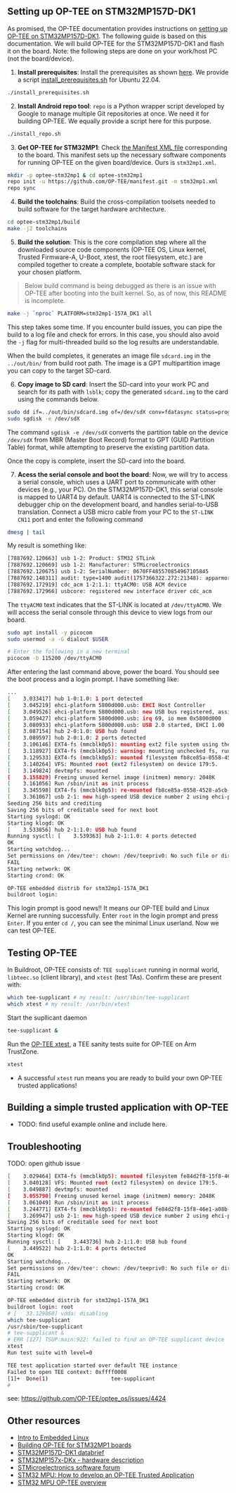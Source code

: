 ## Setting up OP-TEE on STM32MP157D-DK1
As promised, the OP-TEE documentation provides instructions on [setting up OP-TEE on STM32MP157D-DK1](https://optee.readthedocs.io/en/latest/building/devices/stm32mp1.html). The following guide is based on this documentation. We will build OP-TEE for the STM32MP157D-DK1 and flash it on the board. Note: the following steps are done on your work/host PC (not the board/device).

1. **Install prerequisites**: Install the prerequisites as shown [here](https://optee.readthedocs.io/en/latest/building/prerequisites.html#prerequisites). We provide a script [install_prerequisites.sh]() for Ubuntu 22.04.
```bash
./install_prerequisites.sh
```
2. **Install Android repo tool**: `repo` is a Python wrapper script developed by Google to manage multiple Git repositories at once. We need it for building OP-TEE. We equally provide a script here for this purpose.
```bash
./install_repo.sh
```
3. **Get OP-TEE for STM32MP1**: Check [the Manifest XML file](https://optee.readthedocs.io/en/latest/building/gits/build.html#current-version) corresponding to the board. This manifest sets up the necessary software components for running OP-TEE on the given board/device. Ours is `stm32mp1.xml`.
```bash
mkdir -p optee-stm32mp1 & cd optee-stm32mp1
repo init -u https://github.com/OP-TEE/manifest.git -m stm32mp1.xml 
repo sync 
```
4. **Build the toolchains**: Build the cross-compilation toolsets needed to build software for the target hardware architecture.
```bash
cd optee-stm32mp1/build
make -j2 toolchains
```
5. **Build the solution**: This is the core compilation step where all the downloaded source code components (OP-TEE OS, Linux kernel, Trusted Firmware-A, U-Boot, xtest, the root filesystem, etc.) are compiled together to create a complete, bootable software stack for your chosen platform. 
<!-- When following the official documentation, for our chosen board, the platform used in the build should be `PLATFORM=stm32mp1-157A_DK1`. However, after building and testing on the board, I had issues starting tee-supplicant and missing `/dev/tee`. After reading some GitHub issues on a similar subject, this problem can be avoided by simply not specifying the `PLATFORM` in the make instruction, which we do below.-->
> Below build command is being debugged as there is an issue with OP-TEE after booting into the built kernel. So, as of now, this README is incomplete.
```bash
make -j `nproc` PLATFORM=stm32mp1-157A_DK1 all 
```
This step takes some time. If you encounter build issues, you can pipe the build to a log file and check for errors. In this case, you should also avoid the `-j` flag for multi-threaded build so the log results are understandable. 

When the build completes, it generates an image file `sdcard.img` in the `../out/bin/` from build root path. The image is a GPT multipartition image you can copy to the target SD-card.

6. **Copy image to SD card**: Insert the SD-card into your work PC and search for its path with `lsblk`; copy the generated `sdcard.img` to the card using the commands below. 
```bash
sudo dd if=../out/bin/sdcard.img of=/dev/sdX conv=fdatasync status=progress
sudo sgdisk -e /dev/sdX
```
The command `sgdisk -e /dev/sdX` converts the partition table on the device `/dev/sdX` from MBR (Master Boot Record) format to GPT (GUID Partition Table) format, while attempting to preserve the existing partition data. 

Once the copy is complete, insert the SD-card into the board.

7. **Acess the serial console and boot the board**: Now, we will try to access a serial console, which uses a UART port to communicate with other devices (e.g., your PC). On the STM32MP157D-DK1, this serial console is mapped to UART4 by default. UART4 is connected to the ST-LINK debugger chip on the development board, and handles serial-to-USB translation. Connect a USB micro cable from your PC to the `ST-LINK CN11` port and enter the following command

```bash
dmesg | tail
```
My result is something like:
```bash
[7887692.120663] usb 1-2: Product: STM32 STLink
[7887692.120669] usb 1-2: Manufacturer: STMicroelectronics
[7887692.120675] usb 1-2: SerialNumber: 0670FF485570854967105845
[7887692.148311] audit: type=1400 audit(1757366322.272:21348): apparmor="DENIED" operation="open" class="file" profile="snap.spotify.spotify" name="/sys/devices/pci0000:00/0000:00:14.0/usb1/1-2/descriptors" pid=2512520 comm="ThreadPoolForeg" requested_mask="r" denied_mask="r" fsuid=1000 ouid=0
[7887692.172919] cdc_acm 1-2:1.1: ttyACM0: USB ACM device
[7887692.172966] usbcore: registered new interface driver cdc_acm
```
The `ttyACM0` text indicates that the ST-LINK is located at `/dev/ttyACM0`. We will access the serial console through this device to view logs from our board.

```bash
sudo apt install -y picocom
sudo usermod -a -G dialout $USER

# Enter the following in a new terminal
picocom -b 115200 /dev/ttyACM0
```
After entering the last command above, power the board. You should see the boot process and a login prompt. I have something like:
```bash
...
[    3.033417] hub 1-0:1.0: 1 port detected
[    3.045219] ehci-platform 5800d000.usb: EHCI Host Controller
[    3.049526] ehci-platform 5800d000.usb: new USB bus registered, assigned bus number 2
[    3.059427] ehci-platform 5800d000.usb: irq 69, io mem 0x5800d000
[    3.080933] ehci-platform 5800d000.usb: USB 2.0 started, EHCI 1.00
[    3.087154] hub 2-0:1.0: USB hub found
[    3.089597] hub 2-0:1.0: 2 ports detected
[    3.106146] EXT4-fs (mmcblk0p5): mounting ext2 file system using the ext4 subsystem
[    3.118927] EXT4-fs (mmcblk0p5): warning: mounting unchecked fs, running e2fsck is recommended
[    3.129533] EXT4-fs (mmcblk0p5): mounted filesystem fb8ce85a-0558-4528-a5cb-8873aa3885b8 r/w without journal. Quota mode: disabled.
[    3.140264] VFS: Mounted root (ext2 filesystem) on device 179:5.
[    3.149824] devtmpfs: mounted
[    3.155829] Freeing unused kernel image (initmem) memory: 2048K
[    3.161056] Run /sbin/init as init process
[    3.345598] EXT4-fs (mmcblk0p5): re-mounted fb8ce85a-0558-4528-a5cb-8873aa3885b8 r/w. Quota mode: disabled.
[    3.361067] usb 2-1: new high-speed USB device number 2 using ehci-platform
Seeding 256 bits and crediting
Saving 256 bits of creditable seed for next boot
Starting syslogd: OK
Starting klogd: OK
[    3.533856] hub 2-1:1.0: USB hub found
Running sysctl: [    3.539363] hub 2-1:1.0: 4 ports detected
OK
Starting watchdog...
Set permissions on /dev/tee*: chown: /dev/teepriv0: No such file or directory
FAIL
Starting network: OK
Starting crond: OK

OP-TEE embedded distrib for stm32mp1-157A_DK1
buildroot login: 
```
This login prompt is good news!! It means our OP-TEE build and Linux Kernel are running successfully. Enter `root` in the login prompt and press `Enter`. If you enter `cd /`, you can see the minimal Linux userland. Now we can test OP-TEE.

## Testing OP-TEE
In Buildroot, OP-TEE consists of: `TEE supplicant` running in normal world, `libteec.so` (client library), and `xtest` (test TAs). Confirm these are present with:
```bash
which tee-supplicant # my result: /usr/sbin/tee-supplicant
which xtest # my result: /usr/bin/xtest
```
Start the supllicant daemon
```bash
tee-supplicant &
```
Run the [OP-TEE xtest](https://optee.readthedocs.io/en/latest/building/gits/optee_test.html), a TEE sanity tests suite for OP-TEE on Arm TrustZone. 
```bash
xtest
```
- A successful `xtest` run means you are ready to build your own OP-TEE trusted applications!

## Building a simple trusted application with OP-TEE
- TODO: find useful example online and include here.




## Troubleshooting
TODO: open github issue
```bash
[    3.029464] EXT4-fs (mmcblk0p5): mounted filesystem fe84d2f8-15f8-46e1-a08b-537e57ab1f2e r/w without journal. Quota mode: disabled.
[    3.040128] VFS: Mounted root (ext2 filesystem) on device 179:5.
[    3.049887] devtmpfs: mounted
[    3.055790] Freeing unused kernel image (initmem) memory: 2048K
[    3.061049] Run /sbin/init as init process
[    3.244771] EXT4-fs (mmcblk0p5): re-mounted fe84d2f8-15f8-46e1-a08b-537e57ab1f2e r/w. Quota mode: disabled.
[    3.269947] usb 2-1: new high-speed USB device number 2 using ehci-platform
Saving 256 bits of creditable seed for next boot
Starting syslogd: OK
Starting klogd: OK
Running sysctl: [    3.443736] hub 2-1:1.0: USB hub found
[    3.449522] hub 2-1:1.0: 4 ports detected
OK
Starting watchdog...
Set permissions on /dev/tee*: chown: /dev/teepriv0: No such file or directory
FAIL
Starting network: OK
Starting crond: OK

OP-TEE embedded distrib for stm32mp1-157A_DK1
buildroot login: root
# [   33.129868] vdda: disabling
which tee-supplicant
/usr/sbin/tee-supplicant
# tee-supplicant &
# ERR [127] TSUP:main:922: failed to find an OP-TEE supplicant device
xtest
Run test suite with level=0

TEE test application started over default TEE instance
Failed to open TEE context: 0xffff0008
[1]+  Done(1)                    tee-supplicant
# 

```
see: https://github.com/OP-TEE/optee_os/issues/4424








## Other resources
- [Intro to Embedded Linux](https://www.digikey.ch/en/maker/projects/intro-to-embedded-linux-part-1-buildroot/a73a56de62444610a2187cd9e681c3f2)
- [Building OP-TEE for STM32MP1 boards](https://optee.readthedocs.io/en/latest/building/devices/stm32mp1.html)
- [STM32MP157D-DK1 databrief](https://www.st.com/resource/en/data_brief/stm32mp157d-dk1.pdf)
- [STM32MP157x-DKx - hardware description](https://wiki.st.com/stm32mpu/wiki/STM32MP157x-DKx_-_hardware_description)
- [STMicroelectronics software forum](https://community.st.com/t5/stm32-mpus-embedded-software-and/bd-p/mpu-embedded-software-forum)
- [STM32 MPU: How to develop an OP-TEE Trusted Application](https://wiki.st.com/stm32mpu/wiki/How_to_develop_an_OP-TEE_Trusted_Application)
- [STM32 MPU OP-TEE overview](https://wiki.st.com/stm32mpu/wiki/STM32_MPU_OP-TEE_overview)